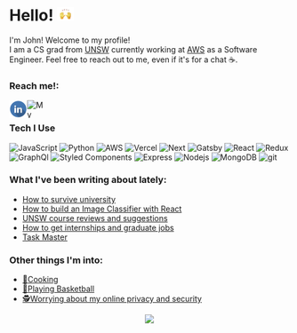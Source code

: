 <h1>Hello! <img alt='wave' src="/assets/wave.gif" height="25px" width="30px"/></h3/>
 
I'm John! Welcome to my profile!   
I am a CS grad from [UNSW](https://www.unsw.edu.au/engineering/computer-science-and-engineering) currently working at [AWS](https://github.com/aws) as a Software Engineer. Feel free to reach out to me, even if it's for a chat ☕.  

<h3>Reach me!:</h3>

<p>
  <a href="https://www.linkedin.com/in/john-dao/" target="_blank">
    <img src="/assets/linkedinLogo.png" align="left" height="32px" width="32px" alt="Linkedin"/> 
  </a>
  &nbsp;
  <a href="http://johndao.com/" target="_blank">
    <img src="https://avatars.githubusercontent.com/u/51881944?s=460&u=de2399451ba977dac0ac42f3539e945104733bb2&v=4" padding="10px" align="left" height="32px" width="32px" alt="My Website"/>
  </a>
</p>


<h3>Tech I Use</h3>
<p>
  <img alt="JavaScript" src="https://img.shields.io/badge/-JavaScript-ead41c?style=flat-square&logo=javascript&logoColor=white" />
  <img alt="Python" src="https://img.shields.io/badge/-Python-346998?style=flat-square&logo=python&logoColor=white" />
  <img alt="AWS" src="https://img.shields.io/badge/-AWS-ec912d?style=flat-square&logo=AmazonAWS&logoColor=white" />
  <img alt="Vercel" src="https://img.shields.io/badge/-Vercel-5298fd?style=flat-square&logo=Vercel&logoColor=white" />
  <img alt="Next" src="https://img.shields.io/badge/-Next-5298fd?style=flat-square&logo=next.js&logoColor=white" />
  <img alt="Gatsby" src="https://img.shields.io/badge/-Gatsby-613091?style=flat-square&logo=Gatsby&logoColor=white" />
  <img alt="React" src="https://img.shields.io/badge/-React-5ccfee?style=flat-square&logo=react&logoColor=white" />
  <img alt="Redux" src="https://img.shields.io/badge/-Redux-7c42bc?style=flat-square&logo=redux&logoColor=white" />
  <img alt="GraphQl" src="https://img.shields.io/badge/-GraphQl-d932a2?style=flat-square&logo=graphql&logoColor=white" />
  <img alt="Styled Components" src="https://img.shields.io/badge/-Styled_Components-d1949e?style=flat-square&logo=styled-components&logoColor=white" />
  <img alt="Express" src="https://img.shields.io/badge/-Express-5298fd?style=flat-square&logo=Express&logoColor=white" />
  <img alt="Nodejs" src="https://img.shields.io/badge/-Nodejs-84bb00?style=flat-square&logo=Node.js&logoColor=white" />
  <img alt="MongoDB" src="https://img.shields.io/badge/-MongoDB-006346?style=flat-square&logo=mongodb&logoColor=white" />
  <img alt="git" src="https://img.shields.io/badge/-Git-e44c30?style=flat-square&logo=git&logoColor=white" />
</p>

<h3>What I've been writing about lately:</h3>

<!--START_SECTION:feed-->
* [How to survive university](https:&#x2F;&#x2F;johndao.com&#x2F;blog&#x2F;how-to-survive-university)
* [How to build an Image Classifier with React](https:&#x2F;&#x2F;johndao.com&#x2F;blog&#x2F;how-to-build-an-image-classifier-with-react)
* [UNSW course reviews and suggestions](https:&#x2F;&#x2F;johndao.com&#x2F;blog&#x2F;unsw-course-reviews-and-suggestions)
* [How to get internships and graduate jobs](https:&#x2F;&#x2F;johndao.com&#x2F;blog&#x2F;how-to-get-internships-and-graduate-jobs)
* [Task Master](https:&#x2F;&#x2F;johndao.com&#x2F;blog&#x2F;task-master)
<!--END_SECTION:feed-->


<h3>Other things I'm into:</h3>
<p>
<ul>
  <li><a href="https://www.reddit.com/r/AskReddit/comments/chzskb/firefighters_of_reddit_whats_the_easiest_way_to/">🍳Cooking</a></li>
  <li><a href="https://en.wikipedia.org/wiki/Brian_Scalabrine">🏀Playing Basketball</a></li>
  <li><a href="https://github.com/bitwarden">🕵️Worrying about my online privacy and security</a></li>
</ul>
</p>

<p align="center" href="https://github.com/jnddao?tab=repositories">
  <img src = "https://github-readme-stats.vercel.app/api?username=Jndao&count_private=true&show_icons=true&theme=dark"/><br /><br />
</p>
